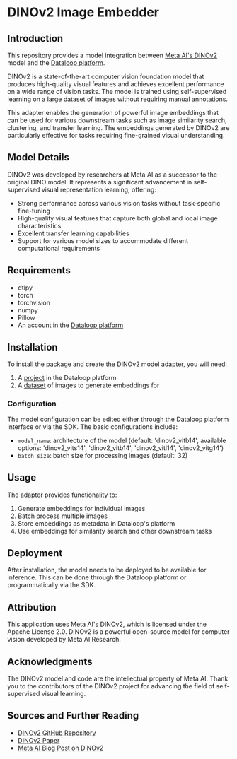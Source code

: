 # DINOv2 Image Embedder

## Introduction

This repository provides a model integration between [Meta AI's DINOv2](https://github.com/facebookresearch/dinov2) model and the [Dataloop platform](https://dataloop.ai/).

DINOv2 is a state-of-the-art computer vision foundation model that produces high-quality visual features and achieves excellent performance on a wide range of vision tasks. The model is trained using self-supervised learning on a large dataset of images without requiring manual annotations.

This adapter enables the generation of powerful image embeddings that can be used for various downstream tasks such as image similarity search, clustering, and transfer learning. The embeddings generated by DINOv2 are particularly effective for tasks requiring fine-grained visual understanding.

## Model Details

DINOv2 was developed by researchers at Meta AI as a successor to the original DINO model. It represents a significant advancement in self-supervised visual representation learning, offering:

- Strong performance across various vision tasks without task-specific fine-tuning
- High-quality visual features that capture both global and local image characteristics
- Excellent transfer learning capabilities
- Support for various model sizes to accommodate different computational requirements

## Requirements

* dtlpy
* torch
* torchvision
* numpy
* Pillow
* An account in the [Dataloop platform](https://console.dataloop.ai/)

## Installation

To install the package and create the DINOv2 model adapter, you will need:
1. A [project](https://developers.dataloop.ai/tutorials/getting_started/sdk_overview/chapter/#to-create-a-new-project) in the Dataloop platform
2. A [dataset](https://developers.dataloop.ai/tutorials/data_management/manage_datasets/chapter/#create-dataset) of images to generate embeddings for

### Configuration

The model configuration can be edited either through the Dataloop platform interface or via the SDK. The basic configurations include:

* ```model_name```: architecture of the model (default: 'dinov2_vitb14', available options: 'dinov2_vits14', 'dinov2_vitb14', 'dinov2_vitl14', 'dinov2_vitg14')
* ```batch_size```: batch size for processing images (default: 32)

## Usage

The adapter provides functionality to:
1. Generate embeddings for individual images
2. Batch process multiple images
3. Store embeddings as metadata in Dataloop's platform
4. Use embeddings for similarity search and other downstream tasks

## Deployment

After installation, the model needs to be deployed to be available for inference. This can be done through the Dataloop platform or programmatically via the SDK.

## Attribution

This application uses Meta AI's DINOv2, which is licensed under the Apache License 2.0. DINOv2 is a powerful open-source model for computer vision developed by Meta AI Research.

## Acknowledgments

The DINOv2 model and code are the intellectual property of Meta AI.
Thank you to the contributors of the DINOv2 project for advancing the field of self-supervised visual learning.

## Sources and Further Reading

* [DINOv2 GitHub Repository](https://github.com/facebookresearch/dinov2)
* [DINOv2 Paper](https://arxiv.org/abs/2304.07193)
* [Meta AI Blog Post on DINOv2](https://ai.facebook.com/blog/dino-v2-computer-vision-self-supervised-learning/)


